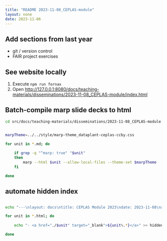```yaml
---
title: "README 2023-11-08_CEPLAS-module"
layout: none
date: 2023-11-06
---
```


## Add sections from last year

- git / version control
- FAIR project exercises

## See website locally

1. Execute `npm run fornax`
2. Open http://127.0.0.1:8080/docs/teaching-materials/disseminations/2023-11-08_CEPLAS-module/index.html


## Batch-compile marp slide decks to html

```bash
cd src/docs/teaching-materials/disseminations/2023-11-08_CEPLAS-module
```

```bash

marpTheme=../../style/marp-theme_dataplant-ceplas-ccby.css

for unit in *.md; do
    
    if grep -q "^marp: true" "$unit"
    then
        marp --html $unit --allow-local-files --theme-set $marpTheme
    fi

done
```

## automate hidden index

```bash

echo "---\nlayout: docs\ntitle: CEPLAS Module 2023\ndate: 2023-11-08\nadd sidebar: _sidebars/mainSidebar.md\n---\n\n## Slide decks\n" > hidden-index.md

for unit in *.html; do
    
    echo "- <a href="./$unit" target="_blank">${unit%.*}</a>" >> hidden-index.md

done
```
